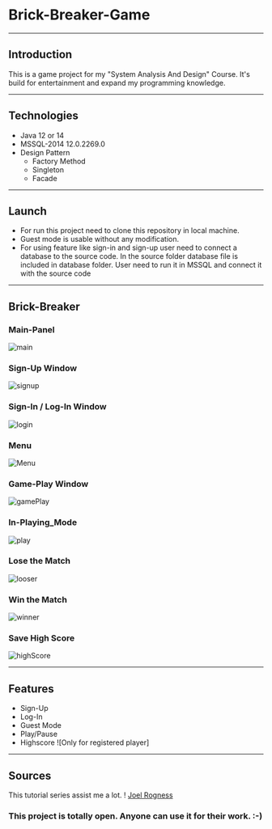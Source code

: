 # Brick-Breaker-Game

___
## Introduction
This is a game project for my "System Analysis And Design" Course.
It's build for entertainment and expand my programming knowledge.

___

## Technologies
- Java 12 or 14
- MSSQL-2014 12.0.2269.0
- Design Pattern
	- Factory Method
	- Singleton
	- Facade

___
## Launch

- For run this project need to clone this repository in local machine.
- Guest mode is usable without any modification. 
- For using feature like sign-in and sign-up user need to connect a database to the source code.
	In the source folder database file is included in database folder. User need to run it in MSSQL and connect it with the source code

___
## Brick-Breaker
### Main-Panel

![main](./images/mainPanel.png)

### Sign-Up Window


![signup](./images/signUp.png)

### Sign-In / Log-In Window

![login](./images/logIn.png)

### Menu 

![Menu](./images/menu.png)

### Game-Play Window

![gamePlay](./images/gamePlay.png)

### In-Playing_Mode

![play](./images/play.png)

### Lose the Match

![looser](./images/looser.png)

### Win the Match

![winner](./images/winner.png)

### Save High Score

![highScore](./images/highScore.png)
___

## Features
- Sign-Up
- Log-In
- Guest Mode
- Play/Pause
- Highscore ![Only for registered player]
___

## Sources
This tutorial series assist me a lot.
! [Joel Rogness](https://www.youtube.com/watch?v=Qc_OlE1Xn38&list=PLn6h3KPOiM-ErYSmMH1ULtyKTE765d0V3)

### This project is totally open. Anyone can use it for their work. :-)

